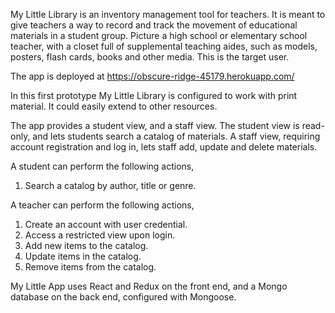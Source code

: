 My Little Library is an inventory management tool for teachers. It is meant to give teachers a way to record and track the movement of educational materials in a student group. Picture a high school or elementary school teacher, with a closet full of supplemental teaching aides, such as models, posters, flash cards, books and other media. This is the target user.

The app is deployed at https://obscure-ridge-45179.herokuapp.com/

 In this first prototype My Little Library is configured to work with print material. It could easily extend to other resources.

 The app provides a student view, and a staff view. The student view is read-only, and lets students search a catalog of materials. A staff view, requiring account registration and log in, lets staff add, update and delete materials.

 A student can perform the following actions,
 1. Search a catalog by author, title or genre.

 A teacher can perform the following actions,
1. Create an account with user credential.
2. Access a restricted view upon login.
3. Add new items to the catalog.
4. Update items in the catalog.
5. Remove items from the catalog.



 My Little App uses React and Redux on the front end, and a Mongo database on the back end, configured with Mongoose.

 